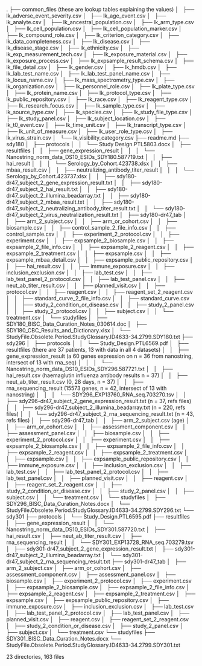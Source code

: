 .
├── common_files (these are lookup tables explaining the values)
│   ├── lk_adverse_event_severity.csv
│   ├── lk_age_event.csv
│   ├── lk_analyte.csv
│   ├── lk_ancestral_population.csv
│   ├── lk_arm_type.csv
│   ├── lk_cell_population.csv
│   ├── lk_cell_population_marker.csv
│   ├── lk_compound_role.csv
│   ├── lk_criterion_category.csv
│   ├── lk_data_completeness.csv
│   ├── lk_disease.csv
│   ├── lk_disease_stage.csv
│   ├── lk_ethnicity.csv
│   ├── lk_exp_measurement_tech.csv
│   ├── lk_exposure_material.csv
│   ├── lk_exposure_process.csv
│   ├── lk_expsample_result_schema.csv
│   ├── lk_file_detail.csv
│   ├── lk_gender.csv
│   ├── lk_hmdb.csv
│   ├── lk_lab_test_name.csv
│   ├── lk_lab_test_panel_name.csv
│   ├── lk_locus_name.csv
│   ├── lk_mass_spectrometry_type.csv
│   ├── lk_organization.csv
│   ├── lk_personnel_role.csv
│   ├── lk_plate_type.csv
│   ├── lk_protein_name.csv
│   ├── lk_protocol_type.csv
│   ├── lk_public_repository.csv
│   ├── lk_race.csv
│   ├── lk_reagent_type.csv
│   ├── lk_research_focus.csv
│   ├── lk_sample_type.csv
│   ├── lk_source_type.csv
│   ├── lk_species.csv
│   ├── lk_study_file_type.csv
│   ├── lk_study_panel.csv
│   ├── lk_subject_location.csv
│   ├── lk_t0_event.csv
│   ├── lk_time_unit.csv
│   ├── lk_transcript_type.csv
│   ├── lk_unit_of_measure.csv
│   ├── lk_user_role_type.csv
│   ├── lk_virus_strain.csv
│   └── lk_visibility_category.csv
├── readme.md
├── sdy180
│   ├── protocols
│   │   └── Study Design.PTL5803.docx
│   ├── resultfiles
│   │   ├── gene_expression_result
│   │   │   └── Nanostring_norm_data_DS10_ESIDs_SDY180.587719.txt
│   │   ├── hai_result
│   │   │   └── Serology_by_Cohort.423738.xlsx
│   │   ├── mbaa_result.csv
│   │   ├── neutralizing_antibody_titer_result
│   │   │   └── Serology_by_Cohort.423737.xlsx
│   │   ├── sdy180-dr47_subject_2_gene_expression_result.txt
│   │   ├── sdy180-dr47_subject_2_hai_result.txt
│   │   ├── sdy180-dr47_subject_2_illumina_beadarray.txt
│   │   ├── sdy180-dr47_subject_2_mbaa_result.txt
│   │   ├── sdy180-dr47_subject_2_neutralizing_antibody_titer_result.txt
│   │   └── sdy180-dr47_subject_2_virus_neutralization_result.txt
│   ├── sdy180-dr47_tab
│   │   ├── arm_2_subject.csv
│   │   ├── arm_or_cohort.csv
│   │   ├── biosample.csv
│   │   ├── control_sample_2_file_info.csv
│   │   ├── control_sample.csv
│   │   ├── experiment_2_protocol.csv
│   │   ├── experiment.csv
│   │   ├── expsample_2_biosample.csv
│   │   ├── expsample_2_file_info.csv
│   │   ├── expsample_2_reagent.csv
│   │   ├── expsample_2_treatment.csv
│   │   ├── expsample.csv
│   │   ├── expsample_mbaa_detail.csv
│   │   ├── expsample_public_repository.csv
│   │   ├── hai_result.csv
│   │   ├── immune_exposure.csv
│   │   ├── inclusion_exclusion.csv
│   │   ├── lab_test.csv
│   │   ├── lab_test_panel_2_protocol.csv
│   │   ├── lab_test_panel.csv
│   │   ├── neut_ab_titer_result.csv
│   │   ├── planned_visit.csv
│   │   ├── protocol.csv
│   │   ├── reagent.csv
│   │   ├── reagent_set_2_reagent.csv
│   │   ├── standard_curve_2_file_info.csv
│   │   ├── standard_curve.csv
│   │   ├── study_2_condition_or_disease.csv
│   │   ├── study_2_panel.csv
│   │   ├── study_2_protocol.csv
│   │   ├── subject.csv
│   │   └── treatment.csv
│   └── studyfiles
│       ├── SDY180_BISC_Data_Curation_Notes_030614.doc
│       ├── SDY180_CBC_Results_and_Dictionary.xlsx
│       └── StudyFile.Obsolete.Period.StudyGlossary.ID4633-34.2799.SDY180.txt
├── sdy296
│   ├── protocols
│   │   └── Study_Design.PTL6569.pdf
│   ├── resultfiles (there are 37 patients, 13 with data in all 4 datasets)
│   │   ├── gene_expression_result (a 60 genes expression on n = 36 from nanostring, intersect of 13 with rna_seq)
│   │   │   └── Nanostring_norm_data_DS10_ESIDs_SDY296.587721.txt
│   │   ├── hai_result.csv (haemaglutin influenza antibody results n = 37)
│   │   ├── neut_ab_titer_result.csv (0, 28 days, n = 37)
│   │   ├── rna_sequencing_result (15573 genes, n = 42, intersect of 13 with nanostring)
│   │   │   └── SDY296_EXP13760_RNA_seq.703270.tsv
│   │   ├── sdy296-dr47_subject_2_gene_expression_result.txt (n = 37, refs files)
│   │   ├── sdy296-dr47_subject_2_illumina_beadarray.txt (n = 220, refs files)
│   │   └── sdy296-dr47_subject_2_rna_sequencing_result.txt (n = 43, refs files)
│   ├── sdy296-dr47_tab
│   │   ├── arm_2_subject.csv (age)
│   │   ├── arm_or_cohort.csv
│   │   ├── assessment_component.csv
│   │   ├── assessment_panel.csv
│   │   ├── biosample.csv
│   │   ├── experiment_2_protocol.csv
│   │   ├── experiment.csv
│   │   ├── expsample_2_biosample.csv
│   │   ├── expsample_2_file_info.csv
│   │   ├── expsample_2_reagent.csv
│   │   ├── expsample_2_treatment.csv
│   │   ├── expsample.csv
│   │   ├── expsample_public_repository.csv
│   │   ├── immune_exposure.csv
│   │   ├── inclusion_exclusion.csv
│   │   ├── lab_test.csv
│   │   ├── lab_test_panel_2_protocol.csv
│   │   ├── lab_test_panel.csv
│   │   ├── planned_visit.csv
│   │   ├── reagent.csv
│   │   ├── reagent_set_2_reagent.csv
│   │   ├── study_2_condition_or_disease.csv
│   │   ├── study_2_panel.csv
│   │   ├── subject.csv
│   │   └── treatment.csv
│   └── studyfiles
│       ├── SDY296_BISC_Data_Curation_Notes.docx
│       └── StudyFile.Obsolete.Period.StudyGlossary.ID4633-34.2799.SDY296.txt
└── sdy301
    ├── protocols
    │   └── Study_Design.PTL6595.pdf
    ├── resultfiles
    │   ├── gene_expression_result
    │   │   └── Nanostring_norm_data_DS10_ESIDs_SDY301.587720.txt
    │   ├── hai_result.csv
    │   ├── neut_ab_titer_result.csv
    │   ├── rna_sequencing_result
    │   │   └── SDY301_EXP13728_RNA_seq.703279.tsv
    │   ├── sdy301-dr47_subject_2_gene_expression_result.txt
    │   ├── sdy301-dr47_subject_2_illumina_beadarray.txt
    │   └── sdy301-dr47_subject_2_rna_sequencing_result.txt
    ├── sdy301-dr47_tab
    │   ├── arm_2_subject.csv
    │   ├── arm_or_cohort.csv
    │   ├── assessment_component.csv
    │   ├── assessment_panel.csv
    │   ├── biosample.csv
    │   ├── experiment_2_protocol.csv
    │   ├── experiment.csv
    │   ├── expsample_2_biosample.csv
    │   ├── expsample_2_file_info.csv
    │   ├── expsample_2_reagent.csv
    │   ├── expsample_2_treatment.csv
    │   ├── expsample.csv
    │   ├── expsample_public_repository.csv
    │   ├── immune_exposure.csv
    │   ├── inclusion_exclusion.csv
    │   ├── lab_test.csv
    │   ├── lab_test_panel_2_protocol.csv
    │   ├── lab_test_panel.csv
    │   ├── planned_visit.csv
    │   ├── reagent.csv
    │   ├── reagent_set_2_reagent.csv
    │   ├── study_2_condition_or_disease.csv
    │   ├── study_2_panel.csv
    │   ├── subject.csv
    │   └── treatment.csv
    └── studyfiles
        ├── SDY301_BISC_Data_Curation_Notes.docx
        └── StudyFile.Obsolete.Period.StudyGlossary.ID4633-34.2799.SDY301.txt

23 directories, 163 files

